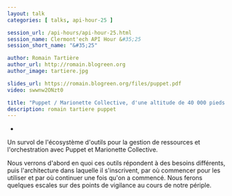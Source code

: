 ```yaml
---
layout: talk
categories: [ talks, api-hour-25 ]

session_url: /api-hours/api-hour-25.html
session_name: Clermont'ech API Hour &#35;25
session_short_name: "&#35;25"

author: Romain Tartière
author_url: http://romain.blogreen.org
author_image: tartiere.jpg

slides_url: https://romain.blogreen.org/files/puppet.pdf
video: swwnw2ONzt0

title: "Puppet / Marionette Collective, d'une altitude de 40 000 pieds et à mach 0.8"
description: romain tartiere puppet
---
```

-

Un survol de l'écosystème d'outils pour la gestion de ressources et l'orchestration avec
Puppet et Marionette Collective.

Nous verrons d'abord en quoi ces outils répondent à des besoins différents, puis l'architecture
dans laquelle il s'inscrivent, par où commencer pour les utiliser et par où continuer une fois
qu'on a commencé. Nous ferons quelques escales sur des points de vigilance au cours de notre périple.
